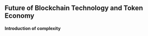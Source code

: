 <!-- title: Future of Blockchain Technology and Token Economy  -->
## Future of Blockchain Technology and Token Economy


#### Introduction of complexity



